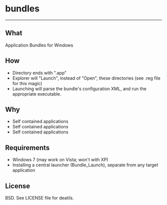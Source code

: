 bundles
=======
********************************************************************************************

What
-------------
Application Bundles for Windows

How
-------------
* Directory ends with ".app"
* Explorer will "Launch", instead of "Open", these directories (see .reg file for this magic)
* Launching will parse the bundle's configuration XML, and run the appropriate executable.

Why
-------------
* Self contained applications
* Self contained applications
* Self contained applications

Requirements
-------------
* Windows 7 (may work on Vista; won't with XP)
* Installing a central launcher (Bundle_Launch), separate from any target application

License
-------------
BSD. See LICENSE file for deatils.

